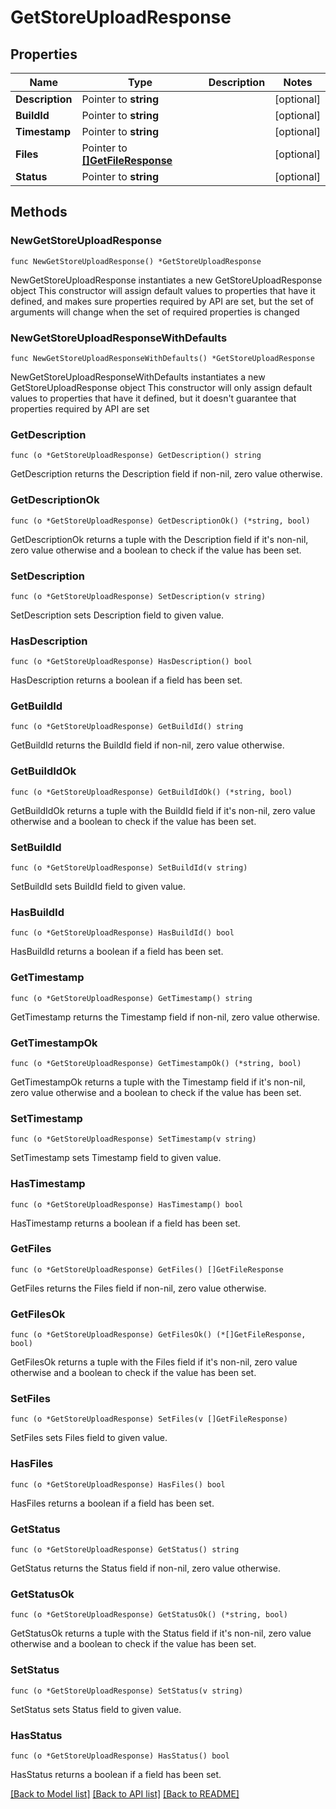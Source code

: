 # GetStoreUploadResponse

## Properties

Name | Type | Description | Notes
------------ | ------------- | ------------- | -------------
**Description** | Pointer to **string** |  | [optional] 
**BuildId** | Pointer to **string** |  | [optional] 
**Timestamp** | Pointer to **string** |  | [optional] 
**Files** | Pointer to [**[]GetFileResponse**](GetFileResponse.md) |  | [optional] 
**Status** | Pointer to **string** |  | [optional] 

## Methods

### NewGetStoreUploadResponse

`func NewGetStoreUploadResponse() *GetStoreUploadResponse`

NewGetStoreUploadResponse instantiates a new GetStoreUploadResponse object
This constructor will assign default values to properties that have it defined,
and makes sure properties required by API are set, but the set of arguments
will change when the set of required properties is changed

### NewGetStoreUploadResponseWithDefaults

`func NewGetStoreUploadResponseWithDefaults() *GetStoreUploadResponse`

NewGetStoreUploadResponseWithDefaults instantiates a new GetStoreUploadResponse object
This constructor will only assign default values to properties that have it defined,
but it doesn't guarantee that properties required by API are set

### GetDescription

`func (o *GetStoreUploadResponse) GetDescription() string`

GetDescription returns the Description field if non-nil, zero value otherwise.

### GetDescriptionOk

`func (o *GetStoreUploadResponse) GetDescriptionOk() (*string, bool)`

GetDescriptionOk returns a tuple with the Description field if it's non-nil, zero value otherwise
and a boolean to check if the value has been set.

### SetDescription

`func (o *GetStoreUploadResponse) SetDescription(v string)`

SetDescription sets Description field to given value.

### HasDescription

`func (o *GetStoreUploadResponse) HasDescription() bool`

HasDescription returns a boolean if a field has been set.

### GetBuildId

`func (o *GetStoreUploadResponse) GetBuildId() string`

GetBuildId returns the BuildId field if non-nil, zero value otherwise.

### GetBuildIdOk

`func (o *GetStoreUploadResponse) GetBuildIdOk() (*string, bool)`

GetBuildIdOk returns a tuple with the BuildId field if it's non-nil, zero value otherwise
and a boolean to check if the value has been set.

### SetBuildId

`func (o *GetStoreUploadResponse) SetBuildId(v string)`

SetBuildId sets BuildId field to given value.

### HasBuildId

`func (o *GetStoreUploadResponse) HasBuildId() bool`

HasBuildId returns a boolean if a field has been set.

### GetTimestamp

`func (o *GetStoreUploadResponse) GetTimestamp() string`

GetTimestamp returns the Timestamp field if non-nil, zero value otherwise.

### GetTimestampOk

`func (o *GetStoreUploadResponse) GetTimestampOk() (*string, bool)`

GetTimestampOk returns a tuple with the Timestamp field if it's non-nil, zero value otherwise
and a boolean to check if the value has been set.

### SetTimestamp

`func (o *GetStoreUploadResponse) SetTimestamp(v string)`

SetTimestamp sets Timestamp field to given value.

### HasTimestamp

`func (o *GetStoreUploadResponse) HasTimestamp() bool`

HasTimestamp returns a boolean if a field has been set.

### GetFiles

`func (o *GetStoreUploadResponse) GetFiles() []GetFileResponse`

GetFiles returns the Files field if non-nil, zero value otherwise.

### GetFilesOk

`func (o *GetStoreUploadResponse) GetFilesOk() (*[]GetFileResponse, bool)`

GetFilesOk returns a tuple with the Files field if it's non-nil, zero value otherwise
and a boolean to check if the value has been set.

### SetFiles

`func (o *GetStoreUploadResponse) SetFiles(v []GetFileResponse)`

SetFiles sets Files field to given value.

### HasFiles

`func (o *GetStoreUploadResponse) HasFiles() bool`

HasFiles returns a boolean if a field has been set.

### GetStatus

`func (o *GetStoreUploadResponse) GetStatus() string`

GetStatus returns the Status field if non-nil, zero value otherwise.

### GetStatusOk

`func (o *GetStoreUploadResponse) GetStatusOk() (*string, bool)`

GetStatusOk returns a tuple with the Status field if it's non-nil, zero value otherwise
and a boolean to check if the value has been set.

### SetStatus

`func (o *GetStoreUploadResponse) SetStatus(v string)`

SetStatus sets Status field to given value.

### HasStatus

`func (o *GetStoreUploadResponse) HasStatus() bool`

HasStatus returns a boolean if a field has been set.


[[Back to Model list]](../README.md#documentation-for-models) [[Back to API list]](../README.md#documentation-for-api-endpoints) [[Back to README]](../README.md)


